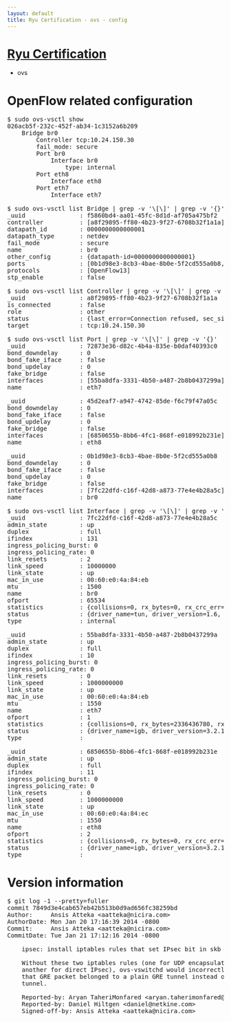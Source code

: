 ```yaml
---
layout: default
title: Ryu Certification - ovs - config
---
```

# [Ryu Certification](http://osrg.github.io/ryu/certification.html)
* ovs 

# OpenFlow related configuration
<pre>
$ sudo ovs-vsctl show
026acb5f-232c-452f-ab34-1c3152a6b209
    Bridge br0
        Controller tcp:10.24.150.30
        fail_mode: secure
        Port br0
            Interface br0
                type: internal
        Port eth8
            Interface eth8
        Port eth7
            Interface eth7

$ sudo ovs-vsctl list Bridge | grep -v '\[\]' | grep -v '{}'
_uuid               : f5860bd4-aa01-45fc-8d1d-af705a475bf2
controller          : [a8f29895-ff80-4b23-9f27-6708b32f1a1a]
datapath_id         : 0000000000000001
datapath_type       : netdev
fail_mode           : secure
name                : br0
other_config        : {datapath-id=0000000000000001}
ports               : [0b1d98e3-8cb3-4bae-8b0e-5f2cd555a0b8, 45d2eaf7-a947-4742-85de-f6c79f47a05c, 72873e36-d82c-4b4a-835e-b0daf40393c0]
protocols           : [OpenFlow13]
stp_enable          : false

$ sudo ovs-vsctl list Controller | grep -v '\[\]' | grep -v '{}'
_uuid               : a8f29895-ff80-4b23-9f27-6708b32f1a1a
is_connected        : false
role                : other
status              : {last_error=Connection refused, sec_since_connect=312, sec_since_disconnect=4, state=BACKOFF}
target              : tcp:10.24.150.30

$ sudo ovs-vsctl list Port | grep -v '\[\]' | grep -v '{}'
_uuid               : 72873e36-d82c-4b4a-835e-b0daf40393c0
bond_downdelay      : 0
bond_fake_iface     : false
bond_updelay        : 0
fake_bridge         : false
interfaces          : [55ba8dfa-3331-4b50-a487-2b8b0437299a]
name                : eth7

_uuid               : 45d2eaf7-a947-4742-85de-f6c79f47a05c
bond_downdelay      : 0
bond_fake_iface     : false
bond_updelay        : 0
fake_bridge         : false
interfaces          : [6850655b-8bb6-4fc1-868f-e018992b231e]
name                : eth8

_uuid               : 0b1d98e3-8cb3-4bae-8b0e-5f2cd555a0b8
bond_downdelay      : 0
bond_fake_iface     : false
bond_updelay        : 0
fake_bridge         : false
interfaces          : [7fc22dfd-c16f-42d8-a873-77e4e4b28a5c]
name                : br0

$ sudo ovs-vsctl list Interface | grep -v '\[\]' | grep -v '{}'
_uuid               : 7fc22dfd-c16f-42d8-a873-77e4e4b28a5c
admin_state         : up
duplex              : full
ifindex             : 131
ingress_policing_burst: 0
ingress_policing_rate: 0
link_resets         : 2
link_speed          : 10000000
link_state          : up
mac_in_use          : 00:60:e0:4a:84:eb
mtu                 : 1500
name                : br0
ofport              : 65534
statistics          : {collisions=0, rx_bytes=0, rx_crc_err=0, rx_dropped=0, rx_errors=0, rx_frame_err=0, rx_over_err=0, rx_packets=0, tx_bytes=0, tx_dropped=0, tx_errors=0, tx_packets=0}
status              : {driver_name=tun, driver_version=1.6, firmware_version=N/A}
type                : internal

_uuid               : 55ba8dfa-3331-4b50-a487-2b8b0437299a
admin_state         : up
duplex              : full
ifindex             : 10
ingress_policing_burst: 0
ingress_policing_rate: 0
link_resets         : 0
link_speed          : 1000000000
link_state          : up
mac_in_use          : 00:60:e0:4a:84:eb
mtu                 : 1550
name                : eth7
ofport              : 1
statistics          : {collisions=0, rx_bytes=2336436780, rx_crc_err=0, rx_dropped=0, rx_errors=0, rx_frame_err=0, rx_over_err=0, rx_packets=1589682, tx_bytes=0, tx_dropped=0, tx_errors=0, tx_packets=0}
status              : {driver_name=igb, driver_version=3.2.10-k, firmware_version=3.10-0}
type                : 

_uuid               : 6850655b-8bb6-4fc1-868f-e018992b231e
admin_state         : up
duplex              : full
ifindex             : 11
ingress_policing_burst: 0
ingress_policing_rate: 0
link_resets         : 0
link_speed          : 1000000000
link_state          : up
mac_in_use          : 00:60:e0:4a:84:ec
mtu                 : 1550
name                : eth8
ofport              : 2
statistics          : {collisions=0, rx_bytes=0, rx_crc_err=0, rx_dropped=0, rx_errors=0, rx_frame_err=0, rx_over_err=0, rx_packets=0, tx_bytes=1081396, tx_dropped=0, tx_errors=0, tx_packets=11620}
status              : {driver_name=igb, driver_version=3.2.10-k, firmware_version=3.10-0}
type                : 
</pre>

# Version information
<pre>
$ git log -1 --pretty=fuller
commit 7849d3e4cab657eb42b513b0d9ad656fc38259bd
Author:     Ansis Atteka &lt;aatteka@nicira.com&gt;
AuthorDate: Mon Jan 20 17:16:39 2014 -0800
Commit:     Ansis Atteka &lt;aatteka@nicira.com&gt;
CommitDate: Tue Jan 21 17:12:16 2014 -0800

    ipsec: install iptables rules that set IPsec bit in skb mark
    
    Without these two iptables rules (one for UDP encapsulated IPsec and
    another for direct IPsec), ovs-vswitchd would incorrectly conclude
    that GRE packet belonged to a plain GRE tunnel instead of IPsec GRE
    tunnel.
    
    Reported-by: Aryan TaheriMonfared &lt;aryan.taherimonfared@uis.no&gt;
    Reported-by: Daniel Hiltgen &lt;daniel@netkine.com&gt;
    Signed-off-by: Ansis Atteka &lt;aatteka@nicira.com&gt;
</pre>
